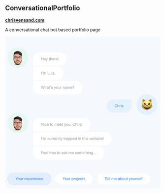 ## ConversationalPortfolio

**[chrisvensand.com](https://chrisvensand.com)**

A conversational chat bot based portfolio page

![example](example.png)

